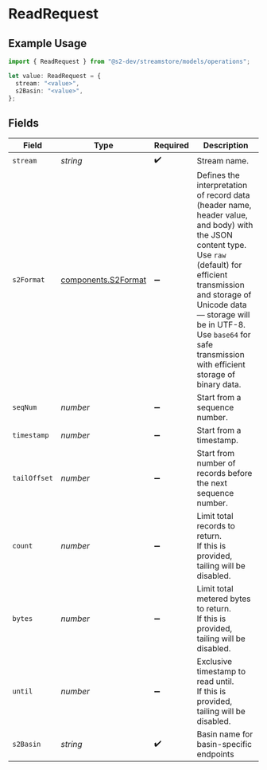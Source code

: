 # ReadRequest

## Example Usage

```typescript
import { ReadRequest } from "@s2-dev/streamstore/models/operations";

let value: ReadRequest = {
  stream: "<value>",
  s2Basin: "<value>",
};
```

## Fields

| Field                                                                                                                                                                                                                                                                                        | Type                                                                                                                                                                                                                                                                                         | Required                                                                                                                                                                                                                                                                                     | Description                                                                                                                                                                                                                                                                                  |
| -------------------------------------------------------------------------------------------------------------------------------------------------------------------------------------------------------------------------------------------------------------------------------------------- | -------------------------------------------------------------------------------------------------------------------------------------------------------------------------------------------------------------------------------------------------------------------------------------------- | -------------------------------------------------------------------------------------------------------------------------------------------------------------------------------------------------------------------------------------------------------------------------------------------- | -------------------------------------------------------------------------------------------------------------------------------------------------------------------------------------------------------------------------------------------------------------------------------------------- |
| `stream`                                                                                                                                                                                                                                                                                     | *string*                                                                                                                                                                                                                                                                                     | :heavy_check_mark:                                                                                                                                                                                                                                                                           | Stream name.                                                                                                                                                                                                                                                                                 |
| `s2Format`                                                                                                                                                                                                                                                                                   | [components.S2Format](../../models/components/s2format.md)                                                                                                                                                                                                                                   | :heavy_minus_sign:                                                                                                                                                                                                                                                                           | Defines the interpretation of record data (header name, header value, and body) with the JSON content type.<br/>Use `raw` (default) for efficient transmission and storage of Unicode data — storage will be in UTF-8.<br/>Use `base64` for safe transmission with efficient storage of binary data. |
| `seqNum`                                                                                                                                                                                                                                                                                     | *number*                                                                                                                                                                                                                                                                                     | :heavy_minus_sign:                                                                                                                                                                                                                                                                           | Start from a sequence number.                                                                                                                                                                                                                                                                |
| `timestamp`                                                                                                                                                                                                                                                                                  | *number*                                                                                                                                                                                                                                                                                     | :heavy_minus_sign:                                                                                                                                                                                                                                                                           | Start from a timestamp.                                                                                                                                                                                                                                                                      |
| `tailOffset`                                                                                                                                                                                                                                                                                 | *number*                                                                                                                                                                                                                                                                                     | :heavy_minus_sign:                                                                                                                                                                                                                                                                           | Start from number of records before the next sequence number.                                                                                                                                                                                                                                |
| `count`                                                                                                                                                                                                                                                                                      | *number*                                                                                                                                                                                                                                                                                     | :heavy_minus_sign:                                                                                                                                                                                                                                                                           | Limit total records to return.<br/>If this is provided, tailing will be disabled.                                                                                                                                                                                                            |
| `bytes`                                                                                                                                                                                                                                                                                      | *number*                                                                                                                                                                                                                                                                                     | :heavy_minus_sign:                                                                                                                                                                                                                                                                           | Limit total metered bytes to return.<br/>If this is provided, tailing will be disabled.                                                                                                                                                                                                      |
| `until`                                                                                                                                                                                                                                                                                      | *number*                                                                                                                                                                                                                                                                                     | :heavy_minus_sign:                                                                                                                                                                                                                                                                           | Exclusive timestamp to read until.<br/>If this is provided, tailing will be disabled.                                                                                                                                                                                                        |
| `s2Basin`                                                                                                                                                                                                                                                                                    | *string*                                                                                                                                                                                                                                                                                     | :heavy_check_mark:                                                                                                                                                                                                                                                                           | Basin name for basin-specific endpoints                                                                                                                                                                                                                                                      |